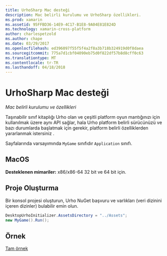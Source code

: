 ```yaml
---
title: UrhoSharp Mac desteği
description: Mac belirli kurulumu ve UrhoSharp özellikleri.
ms.prod: xamarin
ms.assetid: 95FFBD36-14E9-4C17-B1E8-9A04E81E824D
ms.technology: xamarin-cross-platform
author: charlespetzold
ms.author: chape
ms.date: 03/29/2017
ms.openlocfilehash: ed396097f55f5f4a2f8a3b718b324919d0f8daea
ms.sourcegitcommit: 775a7d1cbf04090eb75d0f822df57b8d8cff0c63
ms.translationtype: MT
ms.contentlocale: tr-TR
ms.lasthandoff: 04/18/2018
---
```

# <a name="urhosharp-mac-support"></a>UrhoSharp Mac desteği

_Mac belirli kurulumu ve özellikleri_

Taşınabilir sınıf kitaplığı Urho olan ve çeşitli platform oyun mantığınızı için kullanılmak üzere aynı API sağlar, hala Urho platform belirli sürücünüzü ve bazı durumlarda başlatmak için gerekir, platform belirli özelliklerden yararlanmak istersiniz .

Sayfalarında varsayımında `MyGame` sınıfıdır `Application` sınıfı.

## <a name="macos"></a>MacOS

**Desteklenen mimariler:** x86/x86-64 32 bit ve 64 bit için.

## <a name="creating-a-project"></a>Proje Oluşturma

Bir konsol projesi oluşturun, Urho NuGet başvuru ve varlıkları (veri dizinini içeren dizinler) bulabilir emin olun.

```csharp
DesktopUrhoInitializer.AssetsDirectory = "../Assets";
new MyGame().Run();
```

## <a name="example"></a>Örnek

[Tam örnek](https://github.com/xamarin/urho-samples/tree/master/FeatureSamples/Cocoa)


